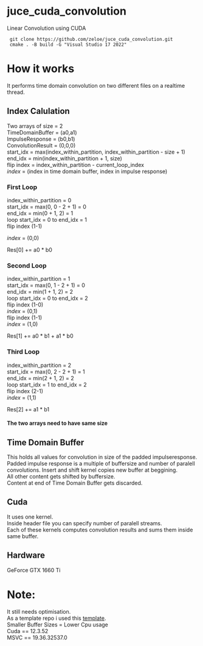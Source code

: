 # juce_cuda_convolution
 Linear Convolution using CUDA 
 ```shell
  git clone https://github.com/zeloe/juce_cuda_convolution.git
  cmake . -B build -G "Visual Studio 17 2022"
```
# How it works
It performs time domain convolution on two different files on a realtime thread. 
## Index Calulation
Two arrays of size = 2 \
TimeDomainBuffer = (a0,a1) \
ImpulseResponse = (b0,b1)\
ConvolutionResult = (0,0,0) \
start_idx = max(index_within_partition, index_within_partition - size + 1)\
end_idx = min(index_within_partition + 1, size) \
flip index = index_within_partition - current_loop_index \
*index* = (index in time domain buffer, index in impulse response) 
### First Loop
index_within_partition  = 0 \
start_idx = max(0, 0 - 2 + 1) = 0 \
end_idx = min(0 + 1, 2) = 1 \
loop start_idx = 0 to end_idx = 1 \
flip index (1-1) 

*index* = (0,0) 

Res[0] += a0 * b0
### Second Loop
index_within_partition  = 1 \
start_idx = max(0, 1 - 2 + 1) = 0 \
end_idx = min(1 + 1, 2) = 2 \
loop start_idx = 0 to end_idx = 2\
flip index (1-0) \
*index* = (0,1) \
flip index (1-1) \
*index* = (1,0) 

Res[1] += a0 * b1 + a1 * b0

### Third Loop 
index_within_partition  = 2 \
start_idx = max(0, 2 - 2 + 1) = 1 \
end_idx = min(2 + 1, 2) = 2 \
loop start_idx = 1 to end_idx = 2\
flip index (2-1) \
*index* = (1,1) 

Res[2] += a1 * b1 

#### The two arrays need to have same size

## Time Domain Buffer
This holds all values for convolution in size of the padded impulseresponse. \
Padded impulse response is a multiple of buffersize and number of paralell convolutions. 
Insert and shift kernel copies new buffer at beggining. \
All other content gets shifted by buffersize. \
Content at end of Time Domain Buffer gets discarded. 

## Cuda
It uses one kernel. \
Inside header file you can specify number of paralell streams. \
Each of these kernels computes convolution results and sums them inside same buffer. 

## Hardware 
GeForce GTX 1660 Ti




# Note: 
It still needs optimisation. \
As a template repo i used this [template](https://github.com/anthonyalfimov/JUCE-CMake-Plugin-Template/blob/main/CMakeLists.txt).
\
Smaller Buffer Sizes = Lower Cpu usage \
Cuda == 12.3.52 \
MSVC == 19.36.32537.0

